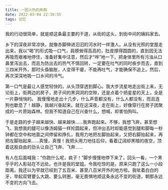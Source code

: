 ```yaml
---
title: 一团火热的奔跑
date: 2022-03-04 22:36:55
tags: 记忆
---
```


我的行动很简单，就是顺这条最主要的干道，从街的这头，到街中间的姨妈家去。

<!-- more -->

乡下的深夜非常凉快，就像赤脚伸进汩汩的河水时一样激人。从没有光照的堂屋走出来，我以“喝”的形式吸一口气，肩膀耸得高高的，肚皮撑得圆圆的，直到因无法再吸而艰难地停住，准备好集中注意，然后才“哗”地一下，把身体里所有污浊从口鼻里泻出去，而且为防出去的热气不慎回转，一定要在吐气的同时疾步而去，直到三四米开外，那时头昏脑胀，人变得干瘪，不能再吐气，才能确保不追上。然后，再次深深地吸一口乡间的冷气。

第一口气是最让人感觉轻快的，从头顶穿透到脚心。我大步流星地走出街上来，无论街上，街两边的房子，房子间的黑洞洞的空隙，还是点着个把星星的天上，全是一片静悄悄的。
我慢慢地走出十几步，什么声音都没有，什么人都没有，而且连狗也歇息了！越静，我越兴奋起来。就在这深夜，走在街上，好像穿行在房子团聚成的一片原始森林。但我不知道自己在兴奋什么，想喊，却害怕狗叫。

于是走路的步子越来越快、越来越快……我奔跑起来。不够，我想飞奔，甚至想飞，我想我的腿可以像汤姆猫一样抡圆起来，但冲出去时却能感觉到腿和脚每一秒钟都在空中和地面之间停留和挣扎，我用力地把左脚抬起来，又把右脚抬起来，再把左脚抬起来……真慢，真慢！我把头用力地往后仰，看着辽阔却黑暗的夜空，顶着这股自由的劲头让自己飞奔、飞奔……

有人在后面喊我：“你跑什么呢，疯子！”脚步慢慢地停下来了，回头一看，一个黑乎乎的人影站在不远处。也许是我的堂姐。令我吃惊的是，原来只跑了这么一小段距离。我还以为早就已经到了五百米、甚至八百米开外的地方啦。我呲着白白的牙，举起双臂要么大跳、要么转圈，毫无畏惧地顺这条永远不变的街道，朝那永远不变的方向飞去。
